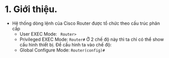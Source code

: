 # 1. Giới thiệu.
- Hệ thống dòng lệnh của Cisco Router được tổ chức theo cấu trúc phân cấp 
	+ User EXEC Mode: ``` Router>``` 
	+ Privileged EXEC Mode: ```Router#```
		Ở 2 chế độ này thì ta chỉ có thể show cấu hình thiết bị. Để cấu hình ta vào chế độ:
	+ Global Configure Mode: ```Router(config)#```

